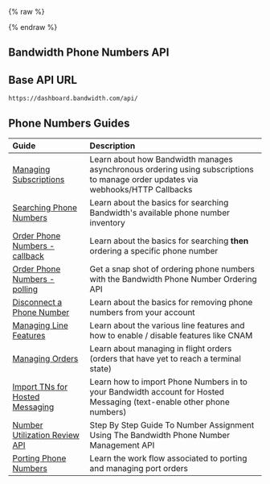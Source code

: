 {% raw %}
<section class="numbersAbout">
{% endraw %}

# Bandwidth Phone Numbers API

## Base API URL
`https://dashboard.bandwidth.com/api/`

## Phone Numbers Guides

| Guide                                                                      | Description                                                                                                                     |
|:---------------------------------------------------------------------------|:--------------------------------------------------------------------------------------------------------------------------------|
| [Managing Subscriptions](../account/subscriptions/about.md)                | Learn about how Bandwidth manages asynchronous ordering using subscriptions to manage order updates via webhooks/HTTP Callbacks |
| [Searching Phone Numbers](./guides/searchForNumbers.md)                    | Learn about the basics for searching Bandwidth's available phone number inventory                                               |
| [Order Phone Numbers - callback](./guides/onDemandNumberSearchAndOrder.md) | Learn about the basics for searching **then** ordering a specific phone number                                                  |
| [Order Phone Numbers - polling](./guides/numberOrderingSummary.md)         | Get a snap shot of ordering phone numbers with the Bandwidth Phone Number Ordering API                                          |
| [Disconnect a Phone Number](./guides/disconnectSummary.md)                 | Learn about the basics for removing phone numbers from your account                                                             |
| [Managing Line Features](./guides/managingLineFeatures.md)                 | Learn about the various line features and how to enable / disable features like CNAM                                            |
| [Managing Orders](./guides/managingOrders.md)                              | Learn about managing in flight orders (orders that have yet to reach a terminal state)                                          |
| [Import TNs for Hosted Messaging](./guides/hostedMessaging.md)             | Learn how to import Phone Numbers in to your Bandwidth account for Hosted Messaging (text-enable other phone numbers)           |
| [Number Utilization Review API](./guides/numberUtilizationReviewAPI.md)    | Step By Step Guide To Number Assignment Using The Bandwidth Phone Number Management API                                         |
| [Porting Phone Numbers](./guides/portingPhoneNumbers.md)                   | Learn the work flow associated to porting and managing port orders                                                              |
